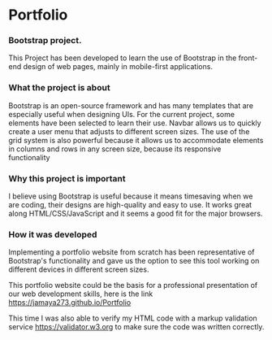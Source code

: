 # Portfolio 

### Bootstrap project.

This Project has been developed to learn the use of Bootstrap in the front-end design of web pages, mainly in mobile-first applications.
### What the project is about
Bootstrap is an open-source framework and has many templates that are especially useful when designing UIs. For the current project, some elements have been selected to learn their use. Navbar allows us to quickly create a user menu that adjusts to different screen sizes. The use of the grid system is also powerful because it allows us to accommodate elements in columns and rows in any screen size, because its responsive functionality 

### Why this project is important
I believe using Bootstrap is useful because it means timesaving when we are coding, their designs are high-quality and easy to use. It works great along HTML/CSS/JavaScript and it seems a good fit for the major browsers.

### How it was developed
Implementing a portfolio website from scratch has been representative of Bootstrap's functionality and gave us the option to see this tool working on different devices in different screen sizes.

This portfolio website could be the basis for a professional presentation of our web development skills, here is the link https://jamaya273.github.io/Portfolio

This time I was also able to verify my HTML code with a markup validation service https://validator.w3.org  to make sure the code was written correctly.

